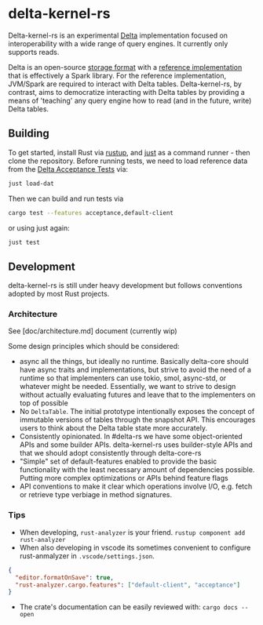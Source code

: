 # delta-kernel-rs

Delta-kernel-rs is an experimental [Delta][delta] implementation focused on
interoperability with a wide range of query engines. It currently only supports
reads.

Delta is an open-source [storage format][delta-protocol] with a [reference
implementation][delta-github] that is effectively a Spark library. For the reference implementation,
JVM/Spark are required to interact with Delta tables. Delta-kernel-rs, by contrast,
aims to democratize interacting with Delta tables by providing a means of
'teaching' any query engine how to read (and in the future, write) Delta
tables.

## Building

To get started, install Rust via [rustup], and [just] as a command runner - then clone the repository.
Before running tests, we need to load reference data from the [Delta Acceptance Tests][dat] via:

```sh
just load-dat
```

Then we can build and run tests via

```sh
cargo test --features acceptance,default-client
```

or using just again:

```sh
just test
```

## Development

delta-kernel-rs is still under heavy development but follows conventions
adopted by most Rust projects.

### Architecture

See [doc/architecture.md] document (currently wip)

Some design principles which should be considered:

- async all the things, but ideally no runtime. Basically delta-core should
  have async traits and implementations, but strive to avoid the need of a
  runtime so that implementers can use tokio, smol, async-std, or whatever
  might be needed. Essentially, we want to strive to design without actually
  evaluating futures and leave that to the implementers on top of possible
- No `DeltaTable`. The initial prototype intentionally exposes the concept of
  immutable versions of tables through the snapshot API. This encourages users
  to think about the Delta table state more accurately.
- Consistently opinionated. In #delta-rs we have some object-oriented APIs and
  some builder APIs. delta-kernel-rs uses builder-style APIs and that we should
  adopt consistently through delta-core-rs
- "Simple" set of default-features enabled to provide the basic functionality
  with the least necessary amount of dependencies possible. Putting more
  complex optimizations or APIs behind feature flags
- API conventions to make it clear which operations involve I/O, e.g. fetch or
  retrieve type verbiage in method signatures.

### Tips

- When developing, `rust-analyzer` is your friend. `rustup component add rust-analyzer`
- When also developing in vscode its sometimes convenient to configure rust-anmalyzer
  in `.vscode/settings.json`.

```json
{
  "editor.formatOnSave": true,
  "rust-analyzer.cargo.features": ["default-client", "acceptance"]
}
```

- The crate's documentation can be easily reviewed with: `cargo docs --open`

[delta]: https://delta.io
[delta-protocol]: https://github.com/delta-io/delta/blob/master/PROTOCOL.md
[delta-github]: https://github.com/delta-io/delta
[rustup]: https://rustup.rs
[architecture.md]: https://github.com/delta-incubator/delta-kernel-rs/tree/master/architecture.md
[dat]: https://github.com/delta-incubator/dat
[just]: https://github.com/casey/just
